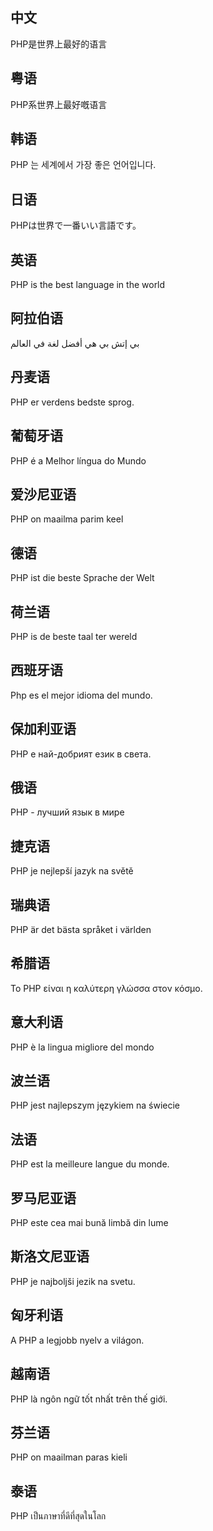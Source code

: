 ## 中文
PHP是世界上最好的语言

## 粤语
PHP系世界上最好嘅语言

## 韩语
PHP 는 세계에서 가장 좋은 언어입니다.

## 日语
PHPは世界で一番いい言語です。

## 英语
PHP is the best language in the world

## 阿拉伯语
بي إتش بي هي أفضل لغة في العالم 

## 丹麦语
PHP er verdens bedste sprog.

## 葡萄牙语
PHP é a Melhor língua do Mundo

## 爱沙尼亚语
PHP on maailma parim keel

## 德语
PHP ist die beste Sprache der Welt

## 荷兰语
PHP is de beste taal ter wereld

## 西班牙语
Php es el mejor idioma del mundo.

## 保加利亚语
PHP е най-добрият език в света.

## 俄语
PHP - лучший язык в мире 

## 捷克语
PHP je nejlepší jazyk na světě

## 瑞典语
PHP är det bästa språket i världen

## 希腊语
Το PHP είναι η καλύτερη γλώσσα στον κόσμο.

## 意大利语
PHP è la lingua migliore del mondo

## 波兰语
PHP jest najlepszym językiem na świecie

## 法语
PHP est la meilleure langue du monde.

## 罗马尼亚语
PHP este cea mai bună limbă din lume

## 斯洛文尼亚语
PHP je najboljši jezik na svetu.

## 匈牙利语
A PHP a legjobb nyelv a világon.

## 越南语
PHP là ngôn ngữ tốt nhất trên thế giới.

## 芬兰语
PHP on maailman paras kieli

## 泰语
PHP เป็นภาษาที่ดีที่สุดในโลก
